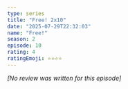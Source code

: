 ```yaml
---
type: series
title: "Free! 2x10"
date: "2025-07-29T22:32:03"
name: "Free!"
season: 2
episode: 10
rating: 4
ratingEmoji: ⭐️⭐️⭐️⭐️
---
```


*[No review was written for this episode]*
